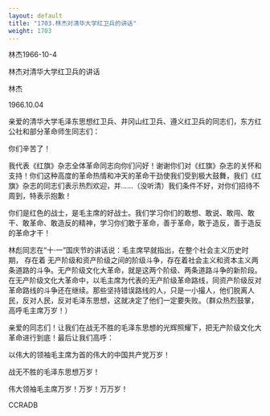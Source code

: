 ```yaml
---
layout: default
title: "1703.林杰对清华大学红卫兵的讲话"
weight: 1703
---
```


林杰1966-10-4

林杰对清华大学红卫兵的讲话

林杰

1966.10.04

亲爱的清华大学毛泽东思想红卫兵、井冈山红卫兵、遵义红卫兵的同志们，东方红公社和部分革命师生同志们：

你们辛苦了！

我代表《红旗》杂志全体革命同志向你们问好！谢谢你们对《红旗》杂志的关怀和支持！你们这种高度的革命热情和冲天的革命干劲使我们受到极大鼓舞，我们《红旗》杂志的同志们表示热烈欢迎，并……（没听清）我们条件不好，对你们招待不周到，特表示抱歉！

你们是红色的战士，是毛主席的好战士。我们学习你们的敢想、敢说、敢闯、敢干、敢革命、敢造反的精神，学习你们敢于革命，善于革命，敢于造反，善于造反的革命才干！

林彪同志在“十·一”国庆节的讲话说：毛主席早就指出，在整个社会主义历史时期， 存在着 无产阶级和资产阶级之间的阶级斗争，存在着社会主义和资本主义两条道路的斗争。无产阶级文化大革命，就是这两个阶级、两条道路斗争的新阶段。在无产阶级文化大革命中，以毛主席为代表的无产阶级革命路线，同资产阶级反对革命路线的斗争还在继续。那些坚持错误路线的人，只是一小撮人，他们脱离人民，反对人民，反对毛泽东思想，这就决定了他们一定要失败。（群众热烈鼓掌，高呼毛主席万岁！）

亲爱的同志们！让我们在战无不胜的毛泽东思想的光辉照耀下，把无产阶级文化大革命进行到底！最后让我们高呼：

以伟大的领袖毛主席为首的伟大的中国共产党万岁！

战无不胜的毛泽东思想万岁！

伟大领袖毛主席万岁！万岁！万万岁！

CCRADB

